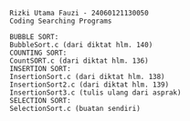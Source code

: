     Rizki Utama Fauzi - 24060121130050
    Coding Searching Programs
    
    BUBBLE SORT:
    BubbleSort.c (dari diktat hlm. 140)
    COUNTING SORT:
    CountSORT.c (dari diktat hlm. 136)
    INSERTION SORT:
    InsertionSort.c (dari diktat hlm. 138)
    InsertionSort2.c (dari diktat hlm. 139)
    InsertionSort3.c (tulis ulang dari asprak)
    SELECTION SORT:
    SelectionSort.c (buatan sendiri)
